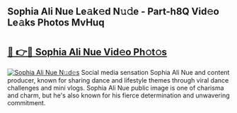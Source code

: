 ## Sophia Ali Nue Le𝚊k𝚎d N𝚞𝚍e - Part-h8Q Vid𝚎o Le𝚊ks Photos MvHuq

# <h2><a href="http://fb5qqx.evod.top/?m=Sophia+Ali+Nue">🔗 👉🔴 Sophia Ali Nue Vid𝚎o Ph𝚘t𝚘s</a></h2>

[![Sophia Ali Nue N𝚞d𝚎s](https://i.imgur.com/8V9OHl7.gif)](http://fb5qqx.evod.top/?m=Sophia+Ali+Nue)
Social media sensation Sophia Ali Nue and content producer, known for sharing dance and lifestyle themes through viral dance challenges and mini vlogs. Sophia Ali Nue public image is one of charisma and charm, but he's also known for his fierce determination and unwavering commitment. 
